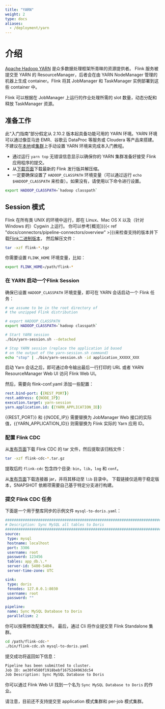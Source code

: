 ```yaml
---
title: "YARN"
weight: 2
type: docs
aliases:
  - /deployment/yarn
---
```

<!--
Licensed to the Apache Software Foundation (ASF) under one
or more contributor license agreements.  See the NOTICE file
distributed with this work for additional information
regarding copyright ownership.  The ASF licenses this file
to you under the Apache License, Version 2.0 (the
"License"); you may not use this file except in compliance
with the License.  You may obtain a copy of the License at

  http://www.apache.org/licenses/LICENSE-2.0

Unless required by applicable law or agreed to in writing,
software distributed under the License is distributed on an
"AS IS" BASIS, WITHOUT WARRANTIES OR CONDITIONS OF ANY
KIND, either express or implied.  See the License for the
specific language governing permissions and limitations
under the License.
-->

# 介绍

[Apache Hadoop YARN](https://hadoop.apache.org/docs/current/hadoop-yarn/hadoop-yarn-site/YARN.html) 是众多数据处理框架所青睐的资源提供者。
Flink 服务被提交至 YARN 的 ResourceManager，后者会在由 YARN NodeManager 管理的机器上生成 container。Flink 将其 JobManager 和 TaskManager 实例部署到这些 container 中。

Flink 可以根据在 JobManager 上运行的作业处理所需的 slot 数量，动态分配和释放 TaskManager 资源。

## 准备工作

此“入门指南”部分假定从 2.10.2 版本起具备功能可用的 YARN 环境。YARN 环境可以通过像亚马逊 EMR、谷歌云 DataProc 等服务或 Cloudera 等产品来搭建。不建议在[本地](https://hadoop.apache.org/docs/current/hadoop-project-dist/hadoop-common/SingleCluster.html)或[集群](https://hadoop.apache.org/docs/current/hadoop-project-dist/hadoop-common/ClusterSetup.html)上手动设置 YARN 环境来完成本入门教程。

- 通过运行 `yarn top` 无错误信息显示以确保你的 YARN 集群准备好接受 Flink 应用程序的提交。
- 从[下载页面](https://flink.apache.org/downloads/)下载最新的 Flink 发行版并解压缩。
- 一定要确保设置了 `HADOOP_CLASSPATH` 环境变量（可以通过运行 `echo $HADOOP_CLASSPATH` 来检查）。如果没有，请使用以下命令进行设置。

```bash
export HADOOP_CLASSPATH=`hadoop classpath`
```

## Session 模式

Flink 在所有类 UNIX 的环境中运行，即在 Linux、Mac OS X 以及（针对 Windows 的）Cygwin 上运行。
你可以参考[概览]({{< ref "docs/connectors/pipeline-connectors/overview" >}})来检查支持的版本并下载[Flink二进制版本](https://flink.apache.org/downloads/)，
然后解压文件：

```bash
tar -xzf flink-*.tgz
```

你需要设置 `FLINK_HOME` 环境变量，比如：

```bash
export FLINK_HOME=/path/flink-*
```

### 在 YARN 启动一个Flink Session

确保已设置 `HADOOP_CLASSPATH` 环境变量，即可在 YARN 会话启动一个 Flink 任务：

```bash
# we assume to be in the root directory of 
# the unzipped Flink distribution

# export HADOOP_CLASSPATH
export HADOOP_CLASSPATH=`hadoop classpath`

# Start YARN session
./bin/yarn-session.sh --detached

# Stop YARN session (replace the application id based 
# on the output of the yarn-session.sh command)
echo "stop" | ./bin/yarn-session.sh -id application_XXXXX_XXX
```

启动 Yarn 会话之后，即可通过命令输出最后一行打印的 URL 或者 YARN ResourceManager Web UI 访问 Flink Web UI。

然后，需要向 flink-conf.yaml 添加一些配置：

```yaml
rest.bind-port: {{REST_PORT}}
rest.address: {{NODE_IP}}
execution.target: yarn-session
yarn.application.id: {{YARN_APPLICATION_ID}}
```

{{REST_PORT}} 和 {{NODE_IP}} 需要替换为 JobManager Web 接口的实际值，{{YARN_APPLICATION_ID}} 则需替换为 Flink 实际的 Yarn 应用 ID。

### 配置 Flink CDC
从[发布页面](https://github.com/apache/flink-cdc/releases)下载 Flink CDC 的 tar 文件，然后提取该归档文件：

```bash
tar -xzf flink-cdc-*.tar.gz
```

提取后的 `flink-cdc` 包含四个目录: `bin`，`lib`，`log` 和 `conf`。

从[发布页面](https://github.com/apache/flink-cdc/releases)下载连接器 jar，并将其移动至 `lib` 目录中。
下载链接仅适用于稳定版本，SNAPSHOT 依赖项需要自己基于特定分支进行构建。

### 提交 Flink CDC 任务
下面是一个用于整库同步的示例文件 `mysql-to-doris.yaml`：

```yaml
################################################################################
# Description: Sync MySQL all tables to Doris
################################################################################
source:
 type: mysql
 hostname: localhost
 port: 3306
 username: root
 password: 123456
 tables: app_db.\.*
 server-id: 5400-5404
 server-time-zone: UTC

sink:
 type: doris
 fenodes: 127.0.0.1:8030
 username: root
 password: ""

pipeline:
 name: Sync MySQL Database to Doris
 parallelism: 2

```

你可以按需修改配置文件。
最后，通过 Cli 将作业提交至 Flink Standalone 集群。

```bash
cd /path/flink-cdc-*
./bin/flink-cdc.sh mysql-to-doris.yaml
```

提交成功将返回如下信息：

```bash
Pipeline has been submitted to cluster.
Job ID: ae30f4580f1918bebf16752d4963dc54
Job Description: Sync MySQL Database to Doris
```

你可以通过 Flink Web UI 找到一个名为 `Sync MySQL Database to Doris` 的作业。

请注意，目前还不支持提交至 application 模式集群和 per-job 模式集群。

